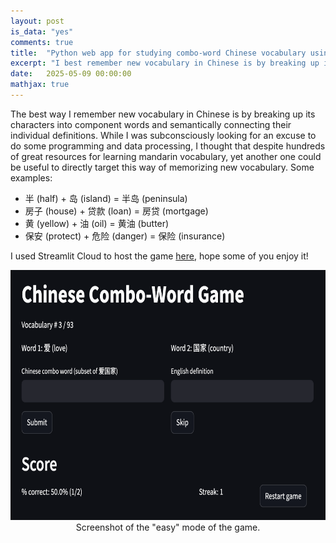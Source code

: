 ```yaml
---
layout: post
is_data: "yes"
comments: true
title:  "Python web app for studying combo-word Chinese vocabulary using Streamlit"
excerpt: "I best remember new vocabulary in Chinese is by breaking up its characters into component words, so I made a game to do this. e.g. 半 (half) + 岛 (island) = 半岛 (peninsula)"
date:   2025-05-09 00:00:00
mathjax: true
---
```


The best way I remember new vocabulary in Chinese is by breaking up its characters into component words and semantically connecting their individual definitions. While I was subconsciously looking for an excuse to do some programming and data processing, I thought that despite hundreds of great resources for learning mandarin vocabulary, yet another one could be useful to directly target this way of memorizing new vocabulary. Some examples:

- 半 (half) + 岛 (island) = 半岛 (peninsula)
- 房子 (house) + 贷款 (loan) = 房贷 (mortgage)
- 黄 (yellow) + 油 (oil) = 黄油 (butter)
- 保安 (protect) + 危险 (danger) = 保险 (insurance)

I used Streamlit Cloud to host the game [here](https://mandarin-chinese-combo-word-game.streamlit.app/), hope some of you enjoy it!

<div class="imgcap" style="text-align:center">
<img src="/assets/mandarin/chinese_combo_word_game_screenshot.png" height="400">
<div class="thecap" style="text-align:center"></div>Screenshot of the "easy" mode of the game.</div>
